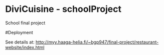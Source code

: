 # DiviCuisine - schoolProject

School final project

#Deployment

See details at: http://myy.haaga-helia.fi/~bgp947/final-project/restaurant-website/index.html
